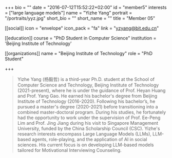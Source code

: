 +++
bio = ""
date = "2016-07-12T15:52:22+02:00"
id = "member5"
interests = ["large language models"]
name = "Yizhe Yang"
portrait = "/portraits/yyz.jpg"
short_bio = ""
short_name = ""
title = "Member 05"

[[social]]
    icon = "envelope"
    icon_pack = "fa"
    link = "yzyang@bit.edu.cn"

[[education]]
    course = "PhD Student in Computer Science"
    institution = 'Beijing Institute of Technology'

[[organizations]]
    name = "Beijing Institute of Technology"
    role = "PhD Student"

+++

> Yizhe Yang (杨毅哲) is a third-year Ph.D. student at the School of Computer Science and 
> Technology, Beijing Institute of Technology (2021-present), where he is under the guidance 
> of Prof. Heyan Huang and Prof. Yang Gao. He earned his bachelor's degree from Beijing 
> Institute of Technology (2016-2020). Following his bachelor’s, he pursued a master's 
> degree (2020-2021) before transitioning into a combined master-doctoral program. During 
> his studies, he fortunately had the opportunity to work under the supervision of Prof. 
> Ee-Peng Lim and Prof. Jing Jiang during his visit to Singapore Management University, 
> funded by the China Scholarship Council (CSC). Yizhe's research interests encompass Large 
> Language Models (LLMs), LLM-based agents, role-playing, and the application of AI in 
> social sciences. His current focus is on developing LLM-based models tailored for 
> Motivational Interviewing Counseling.
